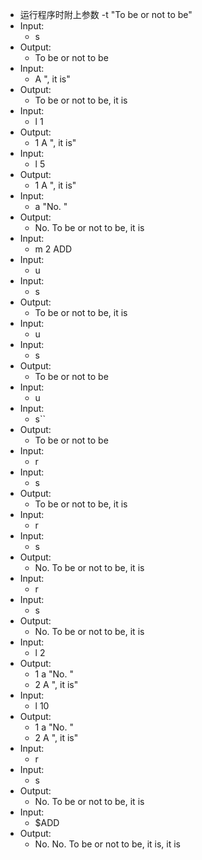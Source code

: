 - 运行程序时附上参数 -t "To be or not to be"
- Input:
  - s
- Output:
  - To be or not to be
- Input:
  - A ", it is"
- Output:
  - To be or not to be, it is
- Input:
  - l 1
- Output:
  - 1 A ", it is"
- Input:
  - l 5
- Output:
  - 1 A ", it is"
- Input:
  - a "No. "
- Output:
  - No. To be or not to be, it is
- Input:
  - m 2 ADD
- Input:
  - u
- Input:
  - s
- Output:
  - To be or not to be, it is
- Input:
  - u
- Input:
  - s
- Output:
  - To be or not to be
- Input:
  - u
- Input:
  - s``
- Output:
  - To be or not to be
- Input:
  - r
- Input:
  - s
- Output:
  - To be or not to be, it is
- Input:
  - r
- Input:
  - s
- Output:
  - No. To be or not to be, it is
- Input:
  - r
- Input:
  - s
- Output:
  - No. To be or not to be, it is
- Input:
  - l 2
- Output:
  - 1 a "No. "
  - 2 A ", it is"
- Input:
  - l 10
- Output:
  - 1 a "No. "
  - 2 A ", it is"
- Input:
  - r
- Input:
  - s
- Output:
  - No. To be or not to be, it is
- Input:
  - $ADD
- Output:
  - No. No. To be or not to be, it is, it is
